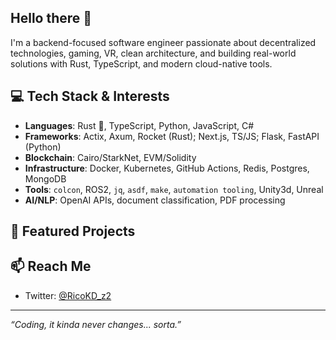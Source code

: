 ## Hello there 🖖

I'm a backend-focused software engineer passionate about decentralized technologies, gaming, VR, clean architecture, and building real-world solutions with Rust, TypeScript, and modern cloud-native tools.

## 💻 Tech Stack & Interests

- **Languages**: Rust 🦀, TypeScript, Python, JavaScript, C#
- **Frameworks**: Actix, Axum, Rocket (Rust); Next.js, TS/JS; Flask, FastAPI (Python)
- **Blockchain**: Cairo/StarkNet, EVM/Solidity
- **Infrastructure**: Docker, Kubernetes, GitHub Actions, Redis, Postgres, MongoDB
- **Tools**: `colcon`, ROS2, `jq`, `asdf`, `make`, `automation tooling`, Unity3d, Unreal
- **AI/NLP**: OpenAI APIs, document classification, PDF processing

## 🔧 Featured Projects


## 📫 Reach Me

- Twitter: [@RicoKD_z2](https://x.com/RicoKD_z2)

---

_“Coding, it kinda never changes... sorta.”_

